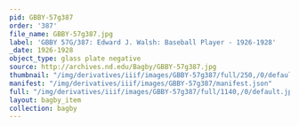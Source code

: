 ```yaml
---
pid: GBBY-57g387
order: '387'
file_name: GBBY-57g387.jpg
label: 'GBBY 57G/387: Edward J. Walsh: Baseball Player - 1926-1928'
_date: 1926-1928
object_type: glass plate negative
source: http://archives.nd.edu/Bagby/GBBY-57g387.jpg
thumbnail: "/img/derivatives/iiif/images/GBBY-57g387/full/250,/0/default.jpg"
manifest: "/img/derivatives/iiif/images/GBBY-57g387/manifest.json"
full: "/img/derivatives/iiif/images/GBBY-57g387/full/1140,/0/default.jpg"
layout: bagby_item
collection: bagby
---
```

